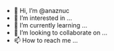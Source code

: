 - 👋 Hi, I’m @anaznuc
- 👀 I’m interested in ...
- 🌱 I’m currently learning ...
- 💞️ I’m looking to collaborate on ...
- 📫 How to reach me ...

<!---
anaznuc/anaznuc is a ✨ special ✨ repository because its `README.md` (this file) appears on your GitHub profile.
You can click the Preview link to take a look at your changes.
--->

